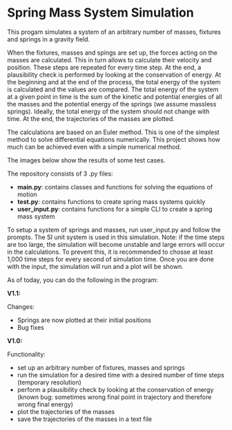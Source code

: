 # Spring Mass System Simulation

This progam simulates a system of an arbitrary number of masses, fixtures and springs in a gravity field.

When the fixtures, masses and spings are set up, the forces acting on the masses are calculated. This in turn allows to calculate their velocity and position. These steps are repeated for every time step. At the end, a plausibility check is performed by looking at the conservation of energy. At the beginning and at the end of the process, the total energy of the system is calculated and the values are compared. The total energy of the system at a given point in time is the sum of the kinetic and potential energies of all the masses and the potential energy of the springs (we assume massless springs). Ideally, the total energy of the system should not change with time. At the end, the trajectories of the masses are plotted.

The calculations are based on an Euler method. This is one of the simplest method to solve differential equations numerically. This project shows how much can be achieved even with a simple numerical method.

The images below show the results of some test cases.

The repository consists of 3 .py files:

* **main.py**: contains classes and functions for solving the equations of motion
* **test.py**: contains functions to create spring mass systems quickly
* **user_input.py**: contains functions for a simple CLI to create a spring mass system

To setup a system of springs and masses, run user_input.py and follow the prompts. The SI unit system is used in this simulation.
Note: if the time steps are too large, the simulation will become unstable and large errors will occur in the calculations. To prevent this, it is recommended to chosse at least 1,000 time steps for every second of simulation time.
Once you are done with the input, the simulation will run and a plot will be shown.



As of today, you can do the following in the program:

**V1.1:**

Changes:
* Springs are now plotted at their initial positions
* Bug fixes


**V1.0:**

Functionality:
* set up an arbitrary number of fixtures, masses and springs
* run the simulation for a desired time with a desired number of time steps (temporary resolution)
* perform a plausibility check by looking at the conservation of energy (known bug: sometimes wrong final point in trajectory and therefore wrong final energy)
* plot the trajectories of the masses
* save the trajectories of the masses in a text file

